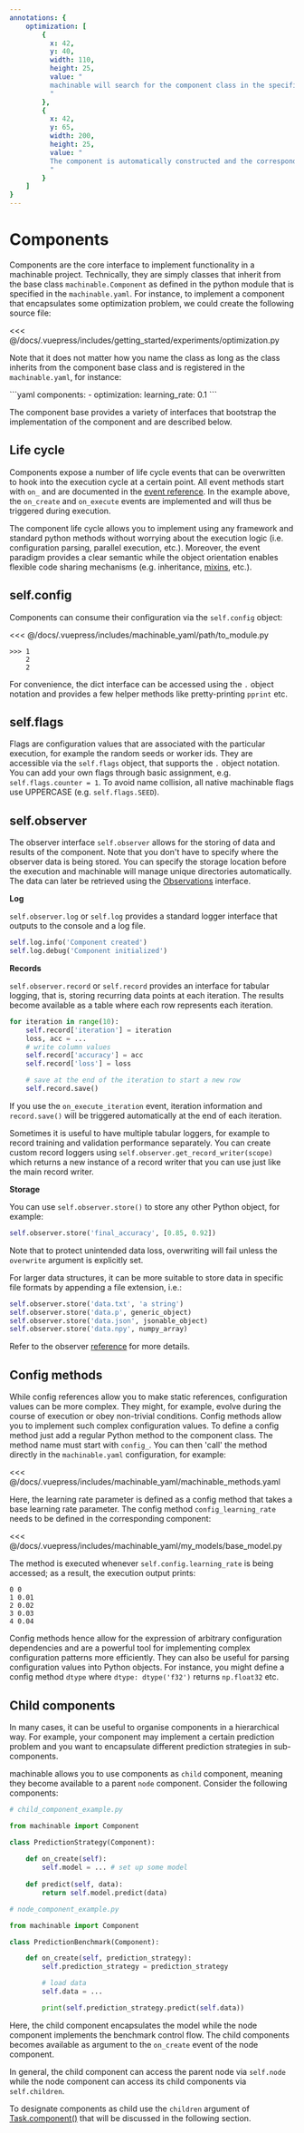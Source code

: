 ```yaml
---
annotations: {
    optimization: [
        {
          x: 42, 
          y: 40, 
          width: 110,
          height: 25, 
          value: "
          machinable will search for the component class in the specified module 'optimization.py'
          "
        },
        {
          x: 42, 
          y: 65, 
          width: 200,
          height: 25, 
          value: "
          The component is automatically constructed and the corresponding configuration will be injected
          "
        }
    ]
}
---
```


# Components

Components are the core interface to implement functionality in a machinable project. Technically, they are simply classes that inherit from the base class ``machinable.Component`` as defined in the python module that is specified in the
`machinable.yaml`. For instance, to implement a component that encapsulates some optimization problem, we could create the following source file:

<<< @/docs/.vuepress/includes/getting_started/experiments/optimization.py

Note that it does not matter how you name the class as long as the class inherits from the component base class and is registered in the ``machinable.yaml``, for instance: 

<Annotated name="optimization" :debug="false">
```yaml
components:
 - optimization: 
     learning_rate: 0.1
```
</Annotated>

The component base provides a variety of interfaces that bootstrap the implementation of the component and are described below.


## Life cycle

Components expose a number of life cycle events that can be overwritten to hook into the execution cycle at a certain point. All event methods start with `on_` and are documented in the [event reference](../reference/component.md#on-after-create). In the example above, the ``on_create`` and ``on_execute`` events are implemented and will thus be triggered during execution.

The component life cycle allows you to implement using any framework and standard python methods without worrying about the execution logic (i.e. configuration parsing, parallel execution, etc.). Moreover, the event paradigm provides a clear semantic while the object orientation enables flexible code sharing mechanisms (e.g. inheritance, [mixins](./mixins.md), etc.).

## self.config

Components can consume their configuration via the `self.config` object:

<<< @/docs/.vuepress/includes/machinable_yaml/path/to_module.py

    >>> 1
        2
        2

For convenience, the dict interface can be accessed using the `.` object notation and provides a few helper methods like pretty-printing ``pprint`` etc.

## self.flags

Flags are configuration values that are associated with the particular execution, for example the random seeds or worker ids. They are accessible via the `self.flags` object, that supports the `.` object notation. You can add your own flags through basic assignment, e.g. ``self.flags.counter = 1``. To avoid name collision, all native machinable flags use UPPERCASE (e.g. ``self.flags.SEED``).

## self.observer

The observer interface `self.observer` allows for the storing of data and results of the component. Note that you don't have to specify where the observer data is being stored. You can specify the storage location before the execution and machinable will manage unique directories automatically. The data can later be retrieved using the [Observations](./observations.md) interface.

**Log**

`self.observer.log` or `self.log` provides a standard logger interface that outputs to the console and a log file.

``` python
self.log.info('Component created')
self.log.debug('Component initialized')
```

**Records**

`self.observer.record` or `self.record` provides an interface for tabular logging, that is, storing recurring data points at each iteration. The results become available as a table where each row represents each iteration.

``` python
for iteration in range(10):
    self.record['iteration'] = iteration
    loss, acc = ...
    # write column values
    self.record['accuracy'] = acc
    self.record['loss'] = loss

    # save at the end of the iteration to start a new row
    self.record.save()
```

If you use the `on_execute_iteration` event, iteration information and `record.save()` will be triggered automatically at the end of each iteration.

Sometimes it is useful to have multiple tabular loggers, for example to record training and validation performance separately. You can create custom record loggers using `self.observer.get_record_writer(scope)` which returns a new instance of a record writer that you can use just like the main record writer.

**Storage**

You can use `self.observer.store()` to store any other Python object, for example:

```python
self.observer.store('final_accuracy', [0.85, 0.92])
```
Note that to protect unintended data loss, overwriting will fail unless the ``overwrite`` argument is explicitly set. 

For larger data structures, it can be more suitable to store data in specific file formats by appending a file extension, i.e.:

``` python
self.observer.store('data.txt', 'a string')
self.observer.store('data.p', generic_object)
self.observer.store('data.json', jsonable_object)
self.observer.store('data.npy', numpy_array)
```

Refer to the observer [reference](./components.md#observer) for more details.

## Config methods

While config references allow you to make static references, configuration values can be more complex. They might, for example, evolve during the course of execution or obey non-trivial conditions. Config methods allow you to implement such complex configuration values. To define a config method just add a regular Python method to the component class. The method name must start with `config_`. You can then 'call' the method directly in the ``machinable.yaml`` configuration, for example:

<<< @/docs/.vuepress/includes/machinable_yaml/machinable_methods.yaml

Here, the learning rate parameter is defined as a config method that takes a base learning rate parameter. The config method `config_learning_rate` needs to be defined in the corresponding component:

<<< @/docs/.vuepress/includes/machinable_yaml/my_models/base_model.py

The method is executed whenever `self.config.learning_rate` is being accessed; as a result, the execution output prints:
```
0 0
1 0.01
2 0.02
3 0.03
4 0.04
```

Config methods hence allow for the expression of arbitrary configuration dependencies and are a powerful tool for implementing complex configuration patterns more efficiently. They can also be useful for parsing configuration values into Python objects. For instance, you might define a config method `dtype` where `dtype: dtype('f32')` returns `np.float32` etc.

## Child components

In many cases, it can be useful to organise components in a hierarchical way. For example, your component may implement a certain prediction problem and you want to encapsulate different prediction strategies in sub-components. 

machinable allows you to use components as ``child`` component, meaning they become available to a parent ``node`` component. Consider the following components:

```python
# child_component_example.py

from machinable import Component

class PredictionStrategy(Component):
    
    def on_create(self):
        self.model = ... # set up some model
    
    def predict(self, data):
        return self.model.predict(data)
```
```python
# node_component_example.py

from machinable import Component

class PredictionBenchmark(Component):

    def on_create(self, prediction_strategy):
        self.prediction_strategy = prediction_strategy

        # load data
        self.data = ...

        print(self.prediction_strategy.predict(self.data))
```

Here, the child component encapsulates the model while the node component implements the benchmark control flow. The child components becomes available as argument to the ``on_create`` event of the node component. 

In general, the child component can access the parent node via ``self.node`` while the node component can access its child components via ``self.children``.

To designate components as child use the ``children`` argument of [Task.component()](./tasks.md) that will be discussed in the following section.